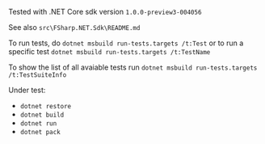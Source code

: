 
Tested with .NET Core sdk version `1.0.0-preview3-004056`

See also `src\FSharp.NET.Sdk\README.md`

To run tests, do `dotnet msbuild run-tests.targets /t:Test`
or to run a specific test `dotnet msbuild run-tests.targets /t:TestName`

To show the list of all avaiable tests run `dotnet msbuild run-tests.targets /t:TestSuiteInfo`

Under test:

- `dotnet restore`
- `dotnet build`
- `dotnet run`
- `dotnet pack`
